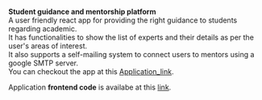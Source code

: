 **Student guidance and mentorship platform**<br>
A user friendly react app for providing the right guidance to students regarding academic.<br>
It has functionalities to show the list of experts and their details as per the user's areas of interest.<br>
It also supports a self-mailing system to connect users to mentors using a google SMTP server.<br>
You can checkout the app at this [Application_link](https://connectwithexpert.herokuapp.com/).

Application **frontend code** is availabe at this [link](https://github.com/Om-Prakash08/connectwithexpert/).

